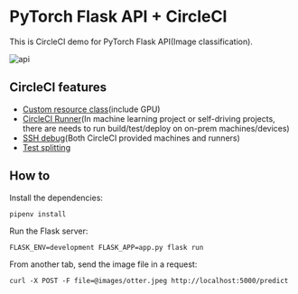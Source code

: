 # PyTorch Flask API + CircleCI

This is CircleCI demo for PyTorch Flask API(Image classification).

![api](https://user-images.githubusercontent.com/8651308/161207011-14665f6d-e08b-48f2-9a66-1dc1dbfc6245.jpg)

## CircleCI features

* [Custom resource class](https://circleci.com/product/features/resource-classes/)(include GPU)
* [CircleCI Runner](https://circleci.com/execution-environments/runner/)(In machine learning project or self-driving projects, there are needs to run build/test/deploy on on-prem machines/devices)
* [SSH debug](https://circleci.com/docs/2.0/ssh-access-jobs/)(Both CircleCI provided machines and runners)
* [Test splitting](https://circleci.com/docs/2.0/parallelism-faster-jobs/)

## How to 

Install the dependencies:

    pipenv install


Run the Flask server:

    FLASK_ENV=development FLASK_APP=app.py flask run

From another tab, send the image file in a request:

    curl -X POST -F file=@images/otter.jpeg http://localhost:5000/predict

